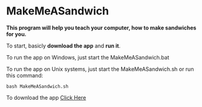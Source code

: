 # MakeMeASandwich
**This program will help you teach your computer, how to make sandwiches for you.**

To start, basicly **download the app** and **run it**.



To run the app on Windows, just start the MakeMeASandwich.bat

To run the app on Unix systems, just start the MakeMeASandwich.sh or run this command:
```
bash MakeMeASandwich.sh
```

To download the app [Click Here](https://github.com/ArtiDjeims/MakeMeASandwich/archive/master.zip)
